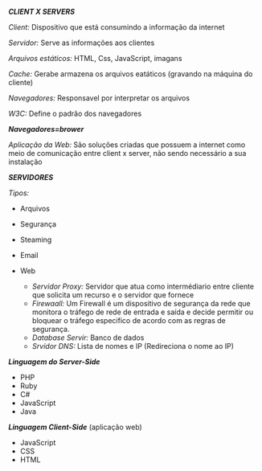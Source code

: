 ***CLIENT X SERVERS***

*Client:* Dispositivo que está consumindo a informação da internet 

*Servidor:* Serve as informações aos clientes

_Arquivos estáticos:_ HTML, Css, JavaScript, imagans 

_Cache:_ Gerabe armazena os arquivos eatáticos (gravando na máquina do cliente)

_Navegadores:_ Responsavel por interpretar os arquivos 

_W3C:_ Define o padrão dos navegadores 

***_Navegadores=brower_***

_Aplicação da Web:_ São soluções criadas que possuem a internet como meio de comunicação entre client x server, não sendo necessário a sua instalação

***SERVIDORES***

*_Tipos:_*
- Arquivos 
- Segurança 
- Steaming
- Email
- Web
  
  - _Servidor Proxy:_ Servidor que atua como intermédiario entre cliente que solicita um recurso e o servidor que fornece 
  - _Firewaall:_ Um Firewall é um dispositivo de segurança da rede que monitora o tráfego de rede de entrada e saída e decide permitir ou bloquear o tráfego especifico de acordo com as regras de segurança. 
  - _Database Servir:_ Banco de dados
  - _Srvidor DNS:_ Lista de nomes e IP (Redireciona o nome ao IP)

***Linguagem do Server-Side***
- PHP
- Ruby 
- C#
- JavaScript
- Java 
  
***Linguagem Client-Side*** (aplicação web)
- JavaScript 
- CSS
- HTML